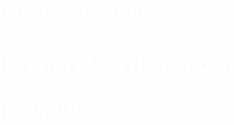 <html>
<head>
  <meta http-equiv="Content-Type"content="text/html;charset=utf-8" :>
<head/>
<body style="color: white;
background-colr: red;
font-size: 20pt;
font-family: sans-serif;">
  
  <h1>a tous les ploucs:<h1/>
<p>
  le pont vient de tomber


<p>bonjour<p/>
<html/>
